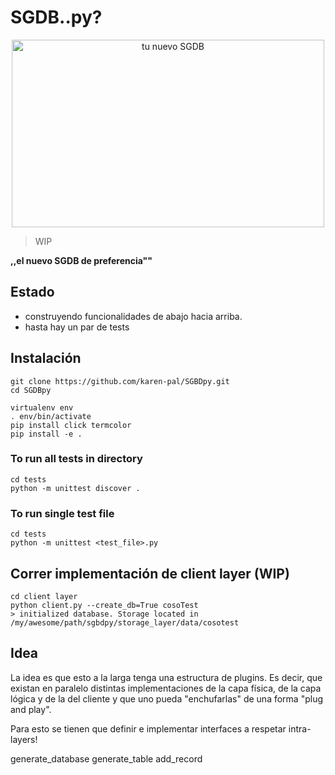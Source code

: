 # SGDB..py?
<p align="center">
  <img width="500" height="300" src="https://i.imgur.com/Tz35u9v.png" alt="tu nuevo SGDB">
</p>

> WIP

**,,el nuevo SGDB de preferencia""**

## Estado
* construyendo funcionalidades de abajo hacia arriba.
* hasta hay un par de tests

## Instalación

```
git clone https://github.com/karen-pal/SGBDpy.git
cd SGDBpy

virtualenv env
. env/bin/activate
pip install click termcolor
pip install -e .
```

### To run all tests in directory

```
cd tests
python -m unittest discover .
```

### To run single test file

```
cd tests
python -m unittest <test_file>.py
```

## Correr implementación de client layer (WIP)

```
cd client layer
python client.py --create_db=True cosoTest
> initialized database. Storage located in  /my/awesome/path/sgbdpy/storage_layer/data/cosotest
```

## Idea

La idea es que esto a la larga tenga una estructura de plugins.
Es decir, que existan en paralelo distintas implementaciones de la capa física,
de la capa lógica y de la del cliente y que uno pueda "enchufarlas" de una forma
"plug and play".

Para esto se tienen que definir e implementar interfaces a respetar intra-layers!


generate_database
generate_table
add_record
